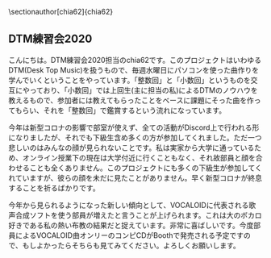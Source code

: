 \sectionauthor[chia62]{chia62}

## DTM練習会2020

こんにちは。DTM練習会2020担当のchia62です。このプロジェクトはいわゆるDTM(Desk Top Music)を扱うもので、毎週水曜日にパソコンを使った曲作りを学んでいくということをやっています。「整数回」と「小数回」というものを交互にやっており、「小数回」では上回生(主に担当の私)によるDTMのノウハウを教えるもので、参加者には教えてもらったことをベースに課題にそった曲を作ってもらい、それを「整数回」で鑑賞するという流れになっています。

今年は新型コロナの影響で部室が使えず、全ての活動がDiscord上で行われる形になりましたが、それでも下級生含め多くの方が参加してくれました。ただ一つ悲しいのはみんなの顔が見られないことです。私は実家から大学に通っているため、オンライン授業下の現在は大学付近に行くこともなく、それ故部員と顔を合わせることも全くありません。このプロジェクトにも多くの下級生が参加してくれていますが、彼らの顔を未だに見たことがありません。早く新型コロナが終息することを祈るばかりです。

今年から見られるようになった新しい傾向として、VOCALOIDに代表される歌声合成ソフトを使う部員が増えたと言うことが上げられます。これは大のボカロ好きである私の熱い布教の結果だと捉えています。非常に喜ばしいです。今度部員によるVOCALOID曲オンリーのコンピCDがBoothで発売される予定ですので、もしよかったらそちらも見てみてください。よろしくお願いします。
